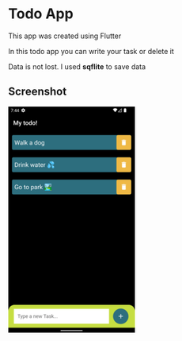 <h1>Todo App</h1>

This app was created using Flutter

<p>In this todo app you can write your task or delete it</p>
<p>Data is not lost. I used <b>sqflite</b> to save data</p>

<h2>Screenshot</h2>

<div>
<img src="lib/screenshot.png" width=256 style = "display:inline-block" />
</div>